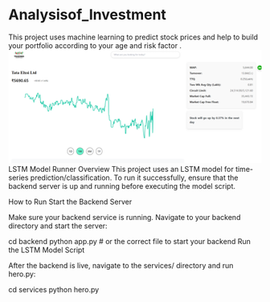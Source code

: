 
# Analysisof_Investment

This project uses machine learning to predict stock prices and help to build your portfolio according to your age and risk factor .
![alt text](<Screenshot (18).png>)
LSTM Model Runner
Overview
This project uses an LSTM model for time-series prediction/classification.
To run it successfully, ensure that the backend server is up and running before executing the model script.

How to Run
Start the Backend Server

Make sure your backend service is running.
Navigate to your backend directory and start the server:

cd backend
python app.py  # or the correct file to start your backend
Run the LSTM Model Script

After the backend is live, navigate to the services/ directory and run hero.py:

cd services
python hero.py
